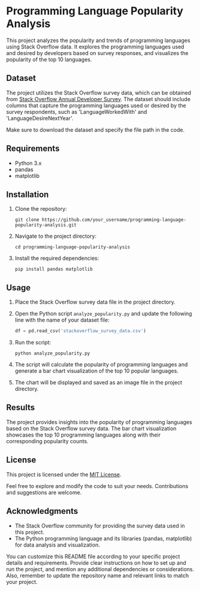 # Programming Language Popularity Analysis

This project analyzes the popularity and trends of programming languages using Stack Overflow data. It explores the programming languages used and desired by developers based on survey responses, and visualizes the popularity of the top 10 languages.

## Dataset

The project utilizes the Stack Overflow survey data, which can be obtained from [Stack Overflow Annual Developer Survey](https://insights.stackoverflow.com/survey). The dataset should include columns that capture the programming languages used or desired by the survey respondents, such as 'LanguageWorkedWith' and 'LanguageDesireNextYear'. 

Make sure to download the dataset and specify the file path in the code.

## Requirements

- Python 3.x
- pandas
- matplotlib

## Installation

1. Clone the repository:

   ```
   git clone https://github.com/your_username/programming-language-popularity-analysis.git
   ```

2. Navigate to the project directory:

   ```
   cd programming-language-popularity-analysis
   ```

3. Install the required dependencies:

   ```
   pip install pandas matplotlib
   ```

## Usage

1. Place the Stack Overflow survey data file in the project directory.

2. Open the Python script `analyze_popularity.py` and update the following line with the name of your dataset file:

   ```python
   df = pd.read_csv('stackoverflow_survey_data.csv')
   ```

3. Run the script:

   ```
   python analyze_popularity.py
   ```

4. The script will calculate the popularity of programming languages and generate a bar chart visualization of the top 10 popular languages.

5. The chart will be displayed and saved as an image file in the project directory.

## Results

The project provides insights into the popularity of programming languages based on the Stack Overflow survey data. The bar chart visualization showcases the top 10 programming languages along with their corresponding popularity counts.

## License

This project is licensed under the [MIT License](LICENSE).

Feel free to explore and modify the code to suit your needs. Contributions and suggestions are welcome.

## Acknowledgments

- The Stack Overflow community for providing the survey data used in this project.
- The Python programming language and its libraries (pandas, matplotlib) for data analysis and visualization.

You can customize this README file according to your specific project details and requirements. Provide clear instructions on how to set up and run the project, and mention any additional dependencies or considerations. Also, remember to update the repository name and relevant links to match your project.